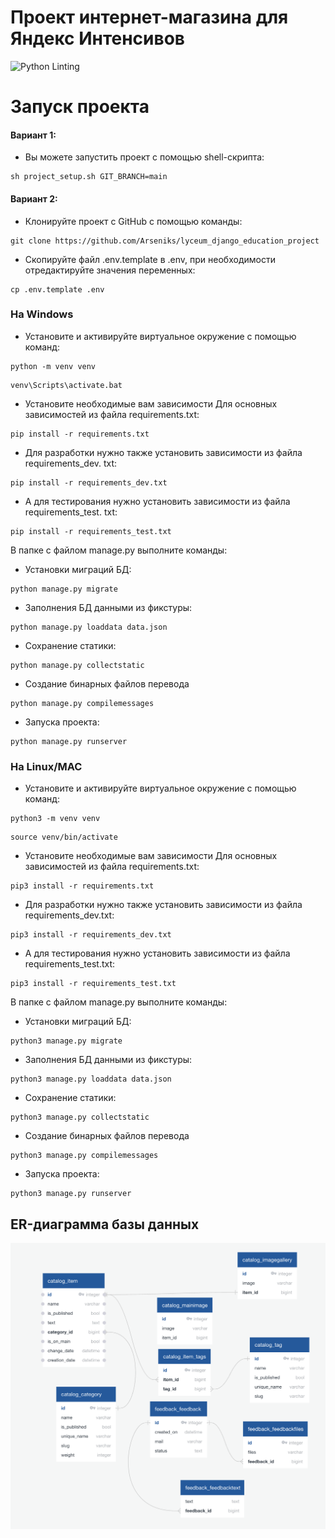 # Проект интернет-магазина для Яндекс Интенсивов

![Python Linting](https://github.com/Arseniks/lyceum_django_education_project/actions/workflows/python-package.yml/badge.svg)

# Запуск проекта
#### Вариант 1:
- Вы можете запустить проект с помощью shell-скрипта:
```
sh project_setup.sh GIT_BRANCH=main
``` 
#### Вариант 2:
- Клонируйте проект с GitHub с помощью команды:
```
git clone https://github.com/Arseniks/lyceum_django_education_project
``` 
- Скопируйте файл .env.template в .env, при необходимости отредактируйте 
  значения переменных:
```
cp .env.template .env
``` 
### На Windows
- Установите и активируйте виртуальное окружение с помощью команд:
```
python -m venv venv
``` 
```
venv\Scripts\activate.bat
``` 
- Установите необходимые вам зависимости
Для основных зависимостей из файла requirements.txt:
```
pip install -r requirements.txt
``` 
- Для разработки нужно также установить зависимости из файла requirements_dev.
txt:
```
pip install -r requirements_dev.txt
``` 
- А для тестирования нужно установить зависимости из файла requirements_test.
  txt:
```
pip install -r requirements_test.txt
```
В папке с файлом manage.py выполните команды:
- Установки миграций БД:
```
python manage.py migrate
```
- Заполнения БД данными из фикстуры:
```
python manage.py loaddata data.json
```
- Сохранение статики:
```
python manage.py collectstatic
```
- Создание бинарных файлов перевода
```
python manage.py compilemessages
```
- Запуска проекта:
```
python manage.py runserver
```
### На Linux/MAC
- Установите и активируйте виртуальное окружение с помощью команд:
```
python3 -m venv venv
``` 
```
source venv/bin/activate
``` 
- Установите необходимые вам зависимости
Для основных зависимостей из файла requirements.txt:
```
pip3 install -r requirements.txt
``` 
- Для разработки нужно также установить зависимости из файла requirements_dev.txt:
```
pip3 install -r requirements_dev.txt
``` 
- А для тестирования нужно установить зависимости из файла requirements_test.txt:
```
pip3 install -r requirements_test.txt
```
В папке с файлом manage.py выполните команды:
- Установки миграций БД:
```
python3 manage.py migrate
```
- Заполнения БД данными из фикстуры:
```
python3 manage.py loaddata data.json
```
- Сохранение статики:
```
python3 manage.py collectstatic
```
- Создание бинарных файлов перевода
```
python3 manage.py compilemessages
```
- Запуска проекта:
```
python3 manage.py runserver
```


## ER-диаграмма базы данных
![ER_diagram.png](ER_diagram.png)